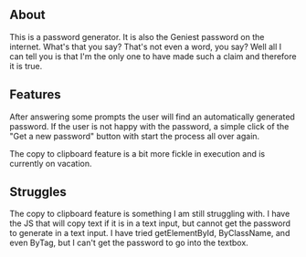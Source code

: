## About
This is a password generator. It is also the Geniest password on the internet. What's that you say? That's not even a word, you say? Well all I can tell you is that I'm the only one to have made such a claim and therefore it is true.

## Features
After answering some prompts the user will find an automatically generated password. If the user is not happy with the password, a simple click of the "Get a new password" button with start the process all over again. 

The copy to clipboard feature is a bit more fickle in execution and is currently on vacation. 

## Struggles
The copy to clipboard feature is something I am still struggling with. I have the JS that will copy text if it is in a text input, but cannot get the password to generate in a text input. I have tried getElementById, ByClassName, and even ByTag, but I can't get the password to go into the textbox. 

